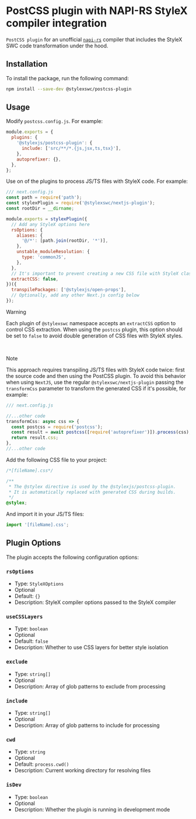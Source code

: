 # PostCSS plugin with NAPI-RS StyleX compiler integration

`PostCSS plugin` for an unofficial
[`napi-rs`](https://github.com/dwlad90/stylex-swc-plugin/tree/develop/crates/stylex-rs-compiler)
compiler that includes the StyleX SWC code transformation under the hood.

## Installation

To install the package, run the following command:

```bash
npm install --save-dev @stylexswc/postcss-plugin
```

## Usage

Modify `postcss.config.js`. For example:

```js
module.exports = {
  plugins: {
    '@stylexjs/postcss-plugin': {
      include: ['src/**/*.{js,jsx,ts,tsx}'],
    },
    autoprefixer: {},
  },
};
```

Use on of the plugins to process JS/TS files with StyleX code. For example:

```js
/// next.config.js
const path = require('path');
const stylexPlugin = require('@stylexswc/nextjs-plugin');
const rootDir = __dirname;

module.exports = stylexPlugin({
  // Add any StyleX options here
  rsOptions: {
    aliases: {
      '@/*': [path.join(rootDir, '*')],
    },
    unstable_moduleResolution: {
      type: 'commonJS',
    },
  },
  // It's important to prevent creating a new CSS file with StyleX classes twice
  extractCSS: false,
})({
  transpilePackages: ['@stylexjs/open-props'],
  // Optionally, add any other Next.js config below
});
```

> [!WARNING]
> Each plugin of `@stylexswc` namespace accepts an `extractCSS`
> option to control CSS extraction. When using the `postcss` plugin, this option
> should be set to `false` to avoid double generation of CSS files with StyleX
> styles.

&nbsp;

> [!NOTE]
> This approach requires transpiling JS/TS files with StyleX code twice:
> first the source code and then using the PostCSS plugin. To avoid this
> behavior when using `NextJS`, use the regular `@stylexswc/nextjs-plugin`
> passing the `transformCss` parameter to transform the generated CSS if it's
> possible, for example:
>
> ```js
> /// next.config.js
>
> //...other code
> transformCss: async css => {
>   const postcss = require('postcss');
>   const result = await postcss([require('autoprefixer')]).process(css);
>   return result.css;
> },
> //...other code
> ```

Add the following CSS file to your project:

```css
/*[fileName].css*/

/**
 * The @stylex directive is used by the @stylexjs/postcss-plugin.
 * It is automatically replaced with generated CSS during builds.
 */
@stylex;
```

And import it in your JS/TS files:

```js
import '[fileName].css';
```

## Plugin Options

The plugin accepts the following configuration options:

### `rsOptions`

- Type: `StyleXOptions`
- Optional
- Default: `{}`
- Description: StyleX compiler options passed to the StyleX compiler

### `useCSSLayers`

- Type: `boolean`
- Optional
- Default: `false`
- Description: Whether to use CSS layers for better style isolation

### `exclude`

- Type: `string[]`
- Optional
- Description: Array of glob patterns to exclude from processing

### `include`

- Type: `string[]`
- Optional
- Description: Array of glob patterns to include for processing

### `cwd`

- Type: `string`
- Optional
- Default: `process.cwd()`
- Description: Current working directory for resolving files

### `isDev`

- Type: `boolean`
- Optional
- Description: Whether the plugin is running in development mode

